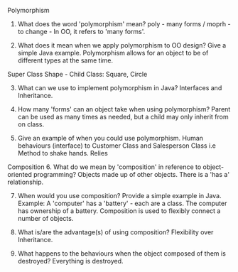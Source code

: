 Polymorphism
1. What does the word 'polymorphism' mean?
poly - many forms / moprh - to change - In OO, it refers to 'many forms'.

2. What does it mean when we apply polymorphism to OO design? Give a simple Java example.
Polymorphism allows for an  object to be of different types at the same time.

Super Class Shape - Child Class: Square, Circle

3. What can we use to implement polymorphism in Java?
Interfaces and Inheritance.

4. How many 'forms' can an object take when using polymorphism?
Parent can be used as many times as needed, but a child may only inherit from on class.

5. Give an example of when you could use polymorphism.
Human behaviours (interface) to Customer Class  and Salesperson Class i.e Method to shake hands. Relies


Composition
6. What do we mean by 'composition' in reference to object-oriented programming?
Objects made up of other objects. There is a 'has a' relationship.

7. When would you use composition? Provide a simple example in Java.
Example: A 'computer' has a 'battery' - each are a class.
The computer has ownership of a battery. Composition is used to flexibly connect a number of objects.

8. What is/are the advantage(s) of using composition?
Flexibility over Inheritance.

9. What happens to the behaviours when the object composed of them is destroyed?
Everything is destroyed.
